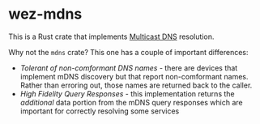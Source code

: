 # wez-mdns

This is a Rust crate that implements [Multicast DNS](https://en.wikipedia.org/wiki/Multicast_DNS) resolution.

Why not the `mdns` crate?  This one has a couple of important differences:

* *Tolerant of non-comformant DNS names* - there are devices that implement
  mDNS discovery but that report non-comformant names. Rather than erroring
  out, those names are returned back to the caller.
* *High Fidelity Query Responses* - this implementation returns the
  *additional* data portion from the mDNS query responses which are important for
  correctly resolving some services

